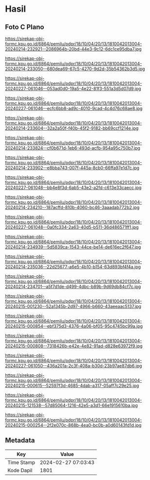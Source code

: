 # Hasil

## Foto C Plano

https://sirekap-obj-formc.kpu.go.id/6864/pemilu/pdpr/18/10/04/20/13/1810042013004-20240214-232921--2086964b-20bd-44e3-9c12-6dc1ce95dba7.jpg

https://sirekap-obj-formc.kpu.go.id/6864/pemilu/pdpr/18/10/04/20/13/1810042013004-20240214-233050--680dea69-67c5-4270-9d2d-35b54362b3d5.jpg

https://sirekap-obj-formc.kpu.go.id/6864/pemilu/pdpr/18/10/04/20/13/1810042013004-20240227-061046--053ad0d0-19a5-4e22-81f3-551a3d5d07d9.jpg

https://sirekap-obj-formc.kpu.go.id/6864/pemilu/pdpr/18/10/04/20/13/1810042013004-20240227-061046--ecfc6bb8-ad9c-4010-9cad-4c4d76c68ae8.jpg

https://sirekap-obj-formc.kpu.go.id/6864/pemilu/pdpr/18/10/04/20/13/1810042013004-20240214-233604--32a2a50f-f40b-45f2-9182-bb69ccf1214e.jpg

https://sirekap-obj-formc.kpu.go.id/6864/pemilu/pdpr/18/10/04/20/13/1810042013004-20240214-233824--cf0b671d-1eb6-493d-acfb-954a95c750b7.jpg

https://sirekap-obj-formc.kpu.go.id/6864/pemilu/pdpr/18/10/04/20/13/1810042013004-20240214-233902--e8bba743-007f-445a-8cb0-66ffa97e1d7c.jpg

https://sirekap-obj-formc.kpu.go.id/6864/pemilu/pdpr/18/10/04/20/13/1810042013004-20240227-061048--bb4e8f3d-6ab5-43e2-a2fd-c613e33caecc.jpg

https://sirekap-obj-formc.kpu.go.id/6864/pemilu/pdpr/18/10/04/20/13/1810042013004-20240214-234210--187acffd-810b-4060-bc46-3aaadab772b2.jpg

https://sirekap-obj-formc.kpu.go.id/6864/pemilu/pdpr/18/10/04/20/13/1810042013004-20240227-061048--0a0fc334-2a63-40d5-b511-36d486571ff1.jpg

https://sirekap-obj-formc.kpu.go.id/6864/pemilu/pdpr/18/10/04/20/13/1810042013004-20240214-234939--5d5839ca-1543-44ce-be14-de616ec2f647.jpg

https://sirekap-obj-formc.kpu.go.id/6864/pemilu/pdpr/18/10/04/20/13/1810042013004-20240214-235036--22d25677-a6e5-4b10-b154-63d893bf4f4a.jpg

https://sirekap-obj-formc.kpu.go.id/6864/pemilu/pdpr/18/10/04/20/13/1810042013004-20240214-234701--a5f7d1de-d499-4dbc-b89b-9d69db84cf7c.jpg

https://sirekap-obj-formc.kpu.go.id/6864/pemilu/pdpr/18/10/04/20/13/1810042013004-20240215-001230--52a1345b-2d97-4966-b660-43aeeaac5137.jpg

https://sirekap-obj-formc.kpu.go.id/6864/pemilu/pdpr/18/10/04/20/13/1810042013004-20240215-000854--ebf375d3-4376-4a06-bf05-95c4745bc99a.jpg

https://sirekap-obj-formc.kpu.go.id/6864/pemilu/pdpr/18/10/04/20/13/1810042013004-20240215-000808--7318426b-e42e-4e82-91ad-d828e63972f9.jpg

https://sirekap-obj-formc.kpu.go.id/6864/pemilu/pdpr/18/10/04/20/13/1810042013004-20240227-061050--436a201a-2c3f-408a-b30d-23b97ae87db6.jpg

https://sirekap-obj-formc.kpu.go.id/6864/pemilu/pdpr/18/10/04/20/13/1810042013004-20240215-000615--52597f3d-4685-4dab-a317-05aff7c29e25.jpg

https://sirekap-obj-formc.kpu.go.id/6864/pemilu/pdpr/18/10/04/20/13/1810042013004-20240215-121538--57d85064-1216-42e5-a3d1-66e1915610ba.jpg

https://sirekap-obj-formc.kpu.go.id/6864/pemilu/pdpr/18/10/04/20/13/1810042013004-20240215-000254--2f2e070c-868b-4ea0-bc0b-a0d60143fd1d.jpg


## Metadata

| Key        | Value               |
| ---------- | ------------------- |
| Time Stamp | 2024-02-27 07:03:43 |
| Kode Dapil | 1801                |




